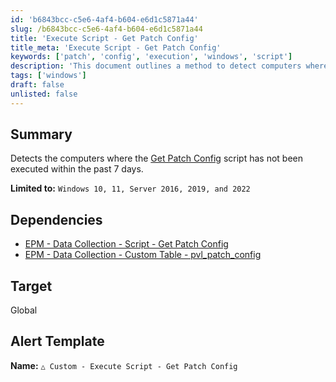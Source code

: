 ```yaml
---
id: 'b6843bcc-c5e6-4af4-b604-e6d1c5871a44'
slug: /b6843bcc-c5e6-4af4-b604-e6d1c5871a44
title: 'Execute Script - Get Patch Config'
title_meta: 'Execute Script - Get Patch Config'
keywords: ['patch', 'config', 'execution', 'windows', 'script']
description: 'This document outlines a method to detect computers where the Get Patch Config script has not been executed in the last 7 days. It is specifically designed for Windows 10, 11, Server 2016, 2019, and 2022 environments, ensuring that systems remain up-to-date with patch management practices.'
tags: ['windows']
draft: false
unlisted: false
---
```


## Summary

Detects the computers where the [Get Patch Config](<../scripts/Get Patch Config.md>) script has not been executed within the past 7 days.

**Limited to:** `Windows 10, 11, Server 2016, 2019, and 2022`

## Dependencies

- [EPM - Data Collection - Script - Get Patch Config](<../scripts/Get Patch Config.md>)
- [EPM - Data Collection - Custom Table - pvl_patch_config](<../tables/pvl_patch_config.md>)

## Target

Global

## Alert Template

**Name:** `△ Custom - Execute Script - Get Patch Config`


